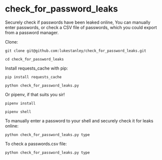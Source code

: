 # check_for_password_leaks
Securely check if passwords have been leaked online, You can manually enter passwords, or check a CSV file of passwords, which you could export from a password manager.



Clone:

    git clone git@github.com:lukestanley/check_for_password_leaks.git

    cd check_for_password_leaks


Install requests_cache with pip:
    

    pip install requests_cache

    python check_for_password_leaks.py


Or pipenv, if that suits you sir! 

    pipenv install

    pipenv shell


To manually enter a password to your shell and securely check it for leaks online:

    python check_for_password_leaks.py type


To check a passwords.csv file:

    python check_for_password_leaks.py type


